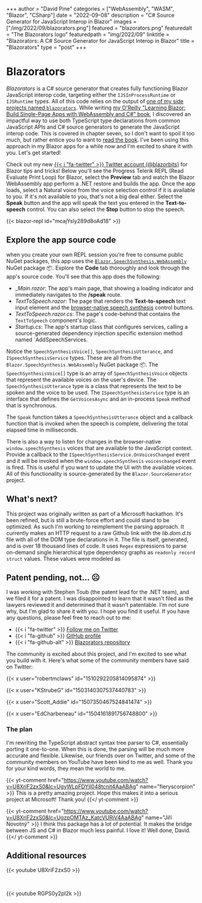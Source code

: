 +++
author = "David Pine"
categories = ["WebAssembly", "WASM", "Blazor", "CSharp"]
date = "2022-09-08"
description = "C# Source Generator for JavaScript Interop in Blazor"
images = ["/img/2022/09/blazorators.png"]
featured = "blazorators.png"
featuredalt = "The Blazorators logo"
featuredpath = "img/2022/09"
linktitle = "Blazorators: A C# Source Generator for JavaScript Interop in Blazor"
title = "Blazorators"
type = "post"
+++

# Blazorators

_Blazorators_ is a C# source generator that creates fully functioning Blazor JavaScript interop code, targeting either the `IJSInProcessRuntime` or `IJSRuntime` types. All of this code relies on the output of [one of my side projects named `blazorators`](https://github.com/IEvangelist/blazorators). While writing [my O'Reilly "Learning Blazor: Build Single-Page Apps with WebAssembly and C#" book](../learning-blazor), I discovered an impactful way to use both TypeScript type declarations from common JavaScript APIs and C# source generators to generate the JavaScript interop code. This is covered in chapter seven, so I don't want to spoil it too much, but rather entice you to want to [read the book](../learning-blazor). I've been using this approach in my Blazor apps for a while now and I'm excited to share it with you. Let's get started!

Check out my new [{{< i "fa-twitter" >}} Twitter account (@blazorbits)](twitter.com/@blazorbits) for Blazor tips and tricks! Below you'll see the Progress Telerik REPL (Read Evaluate Print Loop) for Blazor, select the **Preview** tab and watch the Blazor WebAssembly app perform a .NET restore and builds the app. Once the app loads, select a Natural voice from the voice selection control if it is available to you. If it's not available to you, that's not a big deal either. Select the **Speak** button and the app will speak the text you entered in the **Text-to-speech** control. You can also select the **Stop** button to stop the speech.

{{< blazor-repl id="mcajYsly289d8oAd18" >}}

## Explore the app source code

when you create your own REPL session you're free to consume public NuGet packages, this app uses the [`Blazor.SpeechSynthesis.WebAssembly`](https://www.nuget.org/packages/Blazor.SpeechSynthesis.WebAssembly) NuGet package 📦.
Explore the **Code** tab thoroughly and look through the app's source code. You'll see that this app does the following:

- __Main.razor_: The app's main page, that showing a loading indicator and immediately navigates to the **/speak** route.
- _TextToSpeech.razor_: The page that renders the **Text-to-speech** text input element and the [browser-native speech synthesis](https://developer.mozilla.org/en-US/docs/Web/API/Window/speechSynthesis) control buttons.
- _TextToSpeech.razor.cs_: The page's code-behind that contains the `TextToSpeech` component's logic.
- _Startup.cs_: The app's startup class that configures services, calling a source-generated dependency injection specific extension method named `AddSpeechServices.

Notice the `SpeechSynthesisVoice[]`, `SpeechSynthesisUtterance`, and `ISpeechSynthesisService` types. These are all from the `Blazor.SpeechSynthesis.WebAssembly` NuGet package 📦. The `SpeechSynthesisVoice[]` type is an array of `SpeechSynthesisVoice` objects that represent the available voices on the user's device. The `SpeechSynthesisUtterance` type is a class that represents the text to be spoken and the voice to be used. The `ISpeechSynthesisService` type is an interface that defines the `GetVoicesAsync` and an in-process `Speak` method that is synchronous.

The `Speak` function takes a `SpeechSynthesisUtterance` object and a callback function that is invoked when the speech is complete, delivering the total elapsed time in milliseconds.

There is also a way to listen for changes in the browser-native `window.speechSynthesis` voices that are available to the JavaScript context. Provide a callback to the `ISpeechSynthesisService.OnVoicesChanged` event and it will be invoked when the `window.speechSynthesis` `voiceschanged` event is fired. This is useful if you want to update the UI with the available voices. All of this functionality is source-generated by the `Blazor.SourceGenerator` project.

## What's next?

This project was originally written as part of a Microsoft hackathon. It's been refined, but is still a brute-force effort and could stand to be optimized. As such I'm working to reimplement the parsing approach. It currently makes an HTTP request to a raw Github link with the _lib.dom.d.ts_ file with all of the DOM type declarations in it. The file is itself, generated, and is over 18 thousand lines of code. It uses `Regex` expressions to parse on-demand single hierarchical type dependency graphs as `readonly record struct` values. These values were modeled as  

## Patent pending, not... ☹️

I was working with Stephen Toub (the patent lead for the .NET team), and we filed it for a patent. I was disappointed to learn that it wasn't filed as the lawyers reviewed it and determined that it wasn't patentable. I'm not sure why, but I'm glad to share it with you. I hope you find it useful. If you have any questions, please feel free to reach out to me:

- {{< i "fa-twitter" >}} [Follow me on Twitter](https://twitter.com/davidpine7)
- {{< i "fa-github" >}} [GitHub profile](https://github.com/IEvangelist)
- {{< i "fa-github-alt" >}} [Blazorators repository](https://github.com/IEvangelist/blazorators)

The community is excited about this project, and I'm excited to see what you build with it. Here's what some of the community members have said on Twitter:

{{< x user="robertmclaws" id="1510292205814095874" >}}

{{< x user="KStrubeG" id="1503140307537440783" >}}

{{< x user="Scott_Addie" id="1507350467524841474" >}}

{{< x user="EdCharbeneau" id="1504161891756748800" >}}

### The plan

I'm rewriting the TypeScript abstract syntax tree parser to C#, essentially porting it one-to-one. When this is done, the parsing will be much more accurate and flexible. Likewise, our friends over on Twitter, and some of the community members on YouTube have been kind to me as well. Thank you for your kind words, they mean the world to me.

{{< yt-comment href="https://www.youtube.com/watch?v=U8XriF2zxS0&lc=UgyWLpFDYjI048tcnit4AaABAg" name="fieryscorpion" >}}
This is a pretty amazing project. Hope this makes it into a serious project at Microsoft!
Thank you!
{{</ yt-comment >}}

{{< yt-comment href="https://www.youtube.com/watch?v=U8XriF2zxS0&lc=UgzpOMTAz_KatcVURjV4AaABAg" name="Jiří Novotný"  >}}
I think this package has a lot of potential. It makes the bridge between JS and C# in Blazor much less painful. I love it! Well done, David.
{{</ yt-comment >}}

## Additional resources

{{< youtube U8XriF2zxS0 >}}

&nbsp;

{{< youtube RGPS0y2pl2k >}}

&nbsp;
